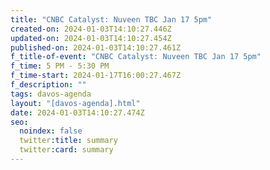 ```yaml
---
title: "CNBC Catalyst: Nuveen TBC Jan 17 5pm"
created-on: 2024-01-03T14:10:27.446Z
updated-on: 2024-01-03T14:10:27.454Z
published-on: 2024-01-03T14:10:27.461Z
f_title-of-event: "CNBC Catalyst: Nuveen TBC Jan 17 5pm"
f_time: 5 PM - 5:30 PM
f_time-start: 2024-01-17T16:00:27.467Z
f_description: ""
tags: davos-agenda
layout: "[davos-agenda].html"
date: 2024-01-03T14:10:27.474Z
seo:
  noindex: false
  twitter:title: summary
  twitter:card: summary
---
```

